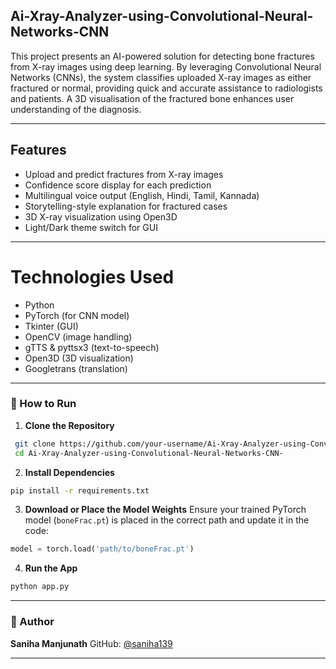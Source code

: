 ## Ai-Xray-Analyzer-using-Convolutional-Neural-Networks-CNN
This project presents an AI-powered solution for detecting bone fractures from X-ray images using deep learning. By leveraging Convolutional Neural Networks (CNNs), the system classifies uploaded X-ray images as either fractured or normal, providing quick and accurate assistance to radiologists and patients.
A 3D visualisation of the fractured bone enhances user understanding of the diagnosis.

---

## Features


* Upload and predict fractures from X-ray images
* Confidence score display for each prediction
* Multilingual voice output (English, Hindi, Tamil, Kannada)
* Storytelling-style explanation for fractured cases
* 3D X-ray visualization using Open3D
* Light/Dark theme switch for GUI

---


# Technologies Used
* Python
* PyTorch (for CNN model)
* Tkinter (GUI)
* OpenCV (image handling)
* gTTS & pyttsx3 (text-to-speech)
* Open3D (3D visualization)
* Googletrans (translation)

---

### 🚀 How to Run

1. **Clone the Repository**

```bash
 git clone https://github.com/your-username/Ai-Xray-Analyzer-using-Convolutional-Neural-Networks-CNN-.git
 cd Ai-Xray-Analyzer-using-Convolutional-Neural-Networks-CNN-

```

2. **Install Dependencies**

```bash
pip install -r requirements.txt
```

3. **Download or Place the Model Weights**
   Ensure your trained PyTorch model (`boneFrac.pt`) is placed in the correct path and update it in the code:

```python
model = torch.load('path/to/boneFrac.pt')
```

4. **Run the App**

```bash
python app.py
```

---

### 👤 Author

**Saniha Manjunath**
GitHub: [@saniha139](https://github.com/saniha139)

---

